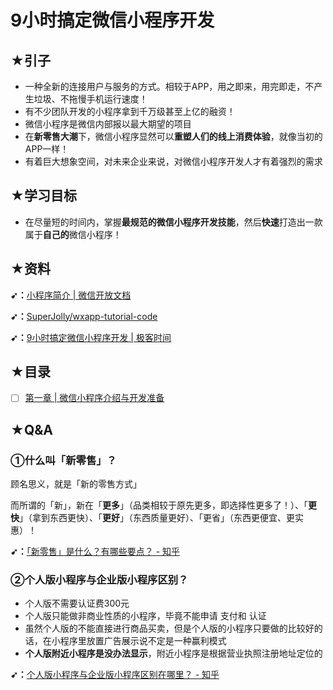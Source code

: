 # 9小时搞定微信小程序开发

## ★引子

- 一种全新的连接用户与服务的方式。相较于APP，用之即来，用完即走，不产生垃圾、不拖慢手机运行速度！
- 有不少团队开发的小程序拿到千万级甚至上亿的融资！
- 微信小程序是微信内部报以最大期望的项目
- 在**新零售大潮**下，微信小程序显然可以**重塑人们的线上消费体验**，就像当初的APP一样！
- 有着巨大想象空间，对未来企业来说，对微信小程序开发人才有着强烈的需求


## ★学习目标

- 在尽量短的时间内，掌握**最规范的微信小程序开发技能**，然后**快速**打造出一款属于**自己的**微信小程序！

## ★资料

**➹：**[小程序简介 | 微信开放文档](https://developers.weixin.qq.com/miniprogram/dev/framework/quickstart/#%E5%B0%8F%E7%A8%8B%E5%BA%8F%E7%AE%80%E4%BB%8B)

**➹：**[SuperJolly/wxapp-tutorial-code](https://github.com/SuperJolly/wxapp-tutorial-code)

**➹：**[9小时搞定微信小程序开发 | 极客时间](https://time.geekbang.org/course/intro/77)

## ★目录

- [ ] [第一章 | 微信小程序介绍与开发准备](./01.md) 



## ★Q&A

### ①什么叫「新零售」？

顾名思义，就是「新的零售方式」

而所谓的「新」，新在「**更多**」（品类相较于原先更多，即选择性更多了！）、「**更快**」（拿到东西更快）、「**更好**」（东西质量更好）、「更省」（东西更便宜、更实惠）！

**➹：**[「新零售」是什么？有哪些要点？ - 知乎](https://www.zhihu.com/question/52950329)

### ②个人版小程序与企业版小程序区别？

- 个人版不需要认证费300元
- 个人版只能做非商业性质的小程序，毕竟不能申请 支付和 认证
- 虽然个人版的不能直接进行商品买卖，但是个人版的小程序只要做的比较好的话，在小程序里放置广告展示说不定是一种赢利模式
- **个人版附近小程序是没办法显示**，附近小程序是根据营业执照注册地址定位的

**➹：**[个人版小程序与企业版小程序区别在哪里？ - 知乎](https://www.zhihu.com/question/276242074)

